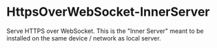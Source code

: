 # HttpsOverWebSocket-InnerServer
Serve HTTPS over WebSocket. This is the "Inner Server" meant to be installed on the same device / network as local server.
